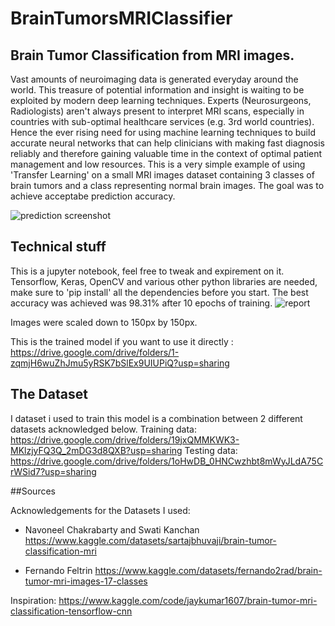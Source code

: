 # BrainTumorsMRIClassifier

## Brain Tumor Classification from MRI images.

Vast amounts of neuroimaging data is generated everyday around the world. This treasure of potential information and insight is waiting to be exploited by modern deep learning techniques. Experts (Neurosurgeons, Radiologists) aren't always present to interpret MRI scans, especially in countries with sub-optimal healthcare services (e.g. 3rd world countries). Hence the ever rising need for using machine learning techniques to build accurate neural networks that can help clinicians with making fast diagnosis reliably and therefore gaining valuable time in the context of optimal patient management and low resources. This is a very simple example of using 'Transfer Learning' on a small MRI images dataset containing 3 classes of brain tumors and a class representing normal brain images. The goal was to achieve acceptabe prediction accuracy.

![prediction screenshot](https://user-images.githubusercontent.com/39844459/227055889-0016b9f7-3c1b-4318-a689-7cee02c10eeb.png)

## Technical stuff
This is a jupyter notebook, feel free to tweak and expirement on it.
Tensorflow, Keras, OpenCV and various other python libraries are needed, make sure to 'pip install' all the dependencies before you start.
The best accuracy was achieved was 98.31% after 10 epochs of training.
![report](https://user-images.githubusercontent.com/39844459/227056678-cbffc4ad-d6a3-428b-a387-442204982520.png)

Images were scaled down to 150px by 150px.

This is the trained model if you want to use it directly : 
https://drive.google.com/drive/folders/1-zqmjH6wuZhJmu5yRSK7bSlEx9UIUPiQ?usp=sharing

## The Dataset
I dataset i used to train this model is a combination between 2 different datasets acknowledged below.
Training data:
https://drive.google.com/drive/folders/19jxQMMKWK3-MKlzjyFQ3Q_2mDG3d8QXB?usp=sharing
Testing data:
https://drive.google.com/drive/folders/1oHwDB_0HNCwzhbt8mWyJLdA75CrWSid7?usp=sharing

##Sources

Acknowledgements for the Datasets I used: 

* Navoneel Chakrabarty and Swati Kanchan
https://www.kaggle.com/datasets/sartajbhuvaji/brain-tumor-classification-mri

* Fernando Feltrin
https://www.kaggle.com/datasets/fernando2rad/brain-tumor-mri-images-17-classes


Inspiration: https://www.kaggle.com/code/jaykumar1607/brain-tumor-mri-classification-tensorflow-cnn
